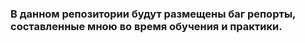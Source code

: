 

### В данном репозитории будут размещены баг репорты, составленные мною во время обучения и практики.

